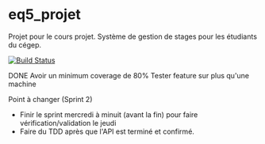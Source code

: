 # eq5_projet
Projet pour le cours projet. Système de gestion de stages pour les étudiants du cégep.

[![Build Status](https://img.shields.io/endpoint.svg?url=https%3A%2F%2Factions-badge.atrox.dev%2FIshnewalon%2Feq5_projet%2Fbadge&style=flat)](https://actions-badge.atrox.dev/Ishnewalon/eq5_projet/goto)

DONE
Avoir un minimum coverage de 80%
Tester feature sur plus qu'une machine


Point à changer (Sprint 2)
- Finir le sprint mercredi à minuit (avant la fin) pour faire vérification/validation le jeudi
- Faire du TDD après que l'API est terminé et confirmé.
